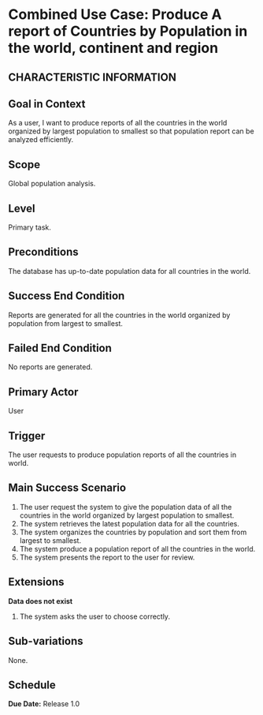 # Combined Use Case: Produce A report of Countries by Population in the world, continent and region

## CHARACTERISTIC INFORMATION

## Goal in Context
As a user, I want to produce reports of all the countries in the world organized by largest population to smallest so that population report can be analyzed efficiently. 

## Scope
Global population analysis.

## Level
Primary task.

## Preconditions
The database has up-to-date population data for all countries in the world. 

## Success End Condition
Reports are generated for all the countries in the world organized by population from largest to smallest.

## Failed End Condition
No reports are generated. 

## Primary Actor
User

## Trigger
The user requests to produce population reports of all the countries in world.  

## Main Success Scenario
1. The user request the system to give the population data of all the countries in the world organized by largest population to smallest.  
2. The system retrieves the latest population data for all the countries.  
3. The system organizes the countries by population and sort them from largest to smallest.
4. The system produce a population report of all the countries in the world. 
5. The system presents the report to the user for review.

## Extensions
  
 **Data does not exist**
  1. The system asks the user to choose correctly. 

## Sub-variations
None.

## Schedule
**Due Date:** Release 1.0
